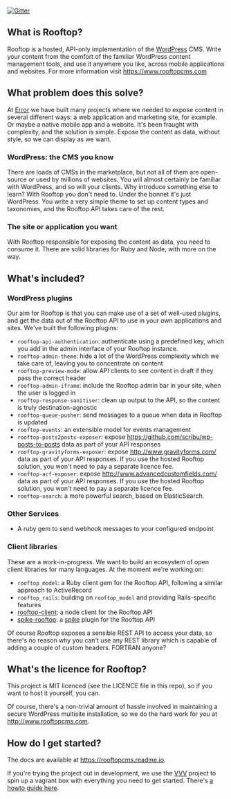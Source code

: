 [![Gitter](https://badges.gitter.im/rooftopcms/rooftop-cms.svg)](https://gitter.im/rooftopcms/rooftop-cms?utm_source=badge&utm_medium=badge&utm_campaign=pr-badge)

## What is Rooftop?
Rooftop is a hosted, API-only implementation of the [WordPress](http://wordpress.org) CMS. Write your content from the comfort of the familiar WordPress content management tools, and use it anywhere you like, across mobile applications and websites. For more information visit https://www.rooftopcms.com

## What problem does this solve?
At [Error](http://www.errorstudio.co.uk) we have built many projects where we needed to expose content in several different ways: a web application and marketing site, for example. Or maybe a native mobile app and a website. It's been fraught with complexity, and the solution is simple. Expose the content as data, without style, so we can display as we want.

### WordPress: the CMS you know
There are loads of CMSs in the marketplace, but not all of them are open-source or used by millions of websites. You will almost certainly be familiar with WordPress, and so will your clients. Why introduce something else to learn? With Rooftop you don't need to. Under the bonnet it's just WordPress. You write a very simple theme to set up content types and taxonomies, and the Rooftop API takes care of the rest.

### The site or application you want
With Rooftop responsible for exposing the content as data, you need to consume it. There are solid libraries for Ruby and Node, with more on the way.

## What's included?

### WordPress plugins
Our aim for Rooftop is that you can make use of a set of well-used plugins, and get the data out of the Rooftop API to use in your own applications and sites. We've built the following plugins:

* `rooftop-api-authentication`: authenticate using a predefined key, which you add in the admin interface of your Rooftop instance.
* `rooftop-admin-theme`: hide a lot of the WordPress complexity which we take care of, leaving you to concentrate on content
* `rooftop-preview-mode`: allow API clients to see content in draft if they pass the correct header
* `rooftop-admin-iframe`: include the Rooftop admin bar in your site, when the user is logged in
* `rooftop-response-sanitiser`: clean up output to the API, so the content is truly destination-agnostic
* `rooftop-queue-pusher`: send messages to a queue when data in Rooftop is updated
* `rooftop-events`: an extensible model for events management
* `rooftop-posts2posts-exposer`: expose https://github.com/scribu/wp-posts-to-posts data as part of your API responses
* `rooftop-gravityforms-exposer`: expose http://www.gravityforms.com/ data as part of your API responses. If you use the hosted Rooftop solution, you won't need to pay a separate licence fee.
* `rooftop-acf-exposer`: expose http://www.advancedcustomfields.com/ data as part of your API responses. If you use the hosted Rooftop solution, you won't need to pay a separate licence fee.
* `rooftop-search`: a more powerful search, based on ElasticSearch.

### Other Services

* A ruby gem to send webhook messages to your configured endpoint

### Client libraries
These are a work-in-progress. We want to build an ecosystem of open client libraries for many languages. At the moment we're working on:

* `rooftop_model`: a Ruby client gem for the Rooftop API, following a similar approach to ActiveRecord
* `rooftop_rails`: building on `rooftop_model` and providing Rails-specific features
* [rooftop-client](https://github.com/carrot/rooftop-node): a node client for the Rooftop API
* [spike-rooftop](https://github.com/static-dev/spike-rooftop): a [spike](https://github.com/static-dev/spike) plugin for the Rooftop API

Of course Rooftop exposes a sensible REST API to access your data, so there's no reason why you can't use any REST library which is capable of adding a couple of custom headers. FORTRAN anyone?

## What's the licence for Rooftop?
This project is MIT licenced (see the LICENCE file in this repo), so if you want to host it yourself, you can.

Of course, there's a non-trivial amount of hassle involved in maintaining a secure WordPress multisite installation, so we do the hard work for you at http://www.rooftopcms.com. 

## How do I get started?
The docs are available at https://rooftopcms.readme.io.

If you're trying the project out in development, we use the [VVV](https://github.com/rooftopcms/VVV) project to spin up a vagrant box with everything you need to get started. There's [a howto guide here](https://rooftopcms.readme.io/docs/installing-a-development-environment).
